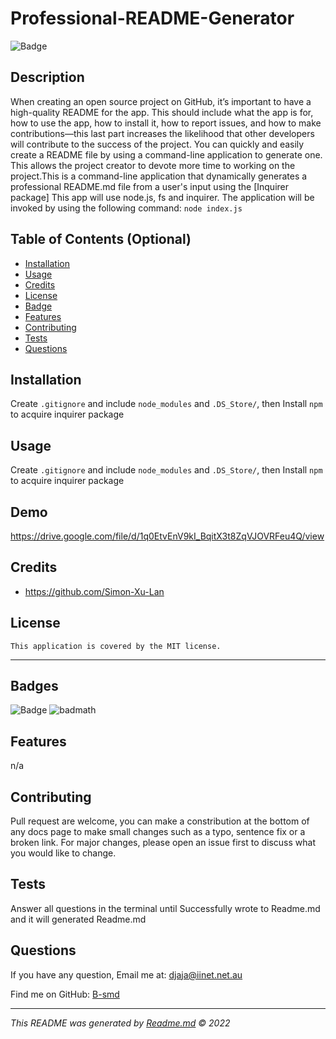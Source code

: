 
#  Professional-README-Generator
  ![Badge](https://img.shields.io/badge/License-MIT-blue.svg)

## Description
When creating an open source project on GitHub, it’s important to have a high-quality README for the app. This should include what the app is for, how to use the app, how to install it, how to report issues, and how to make contributions&mdash;this last part increases the likelihood that other developers will contribute to the success of the project. You can quickly and easily create a README file by using a command-line application to generate one. This allows the project creator to devote more time to working on the project.This is a command-line application that dynamically generates a professional README.md file from a user's input using the [Inquirer package] This app will use node.js, fs and inquirer. The application will be invoked by using the following command: `node index.js`

## Table of Contents (Optional)

- [Installation](#installation)
- [Usage](#usage)
- [Credits](#credits)
- [License](#license)
- [Badge](#badge)
- [Features](#features)
- [Contributing](#contributing)
- [Tests](#tests)
- [Questions](questions)

## Installation
Create `.gitignore` and include `node_modules` and `.DS_Store/`, then Install `npm` to acquire inquirer package

## Usage
Create `.gitignore` and include `node_modules` and `.DS_Store/`, then Install `npm` to acquire inquirer package

## Demo
https://drive.google.com/file/d/1q0EtvEnV9kI_BqitX3t8ZqVJOVRFeu4Q/view

## Credits
- https://github.com/Simon-Xu-Lan

## License
    This application is covered by the MIT license.

---
## Badges
![Badge](https://img.shields.io/badge/License-MIT-blue.svg)
![badmath](https://img.shields.io/github/languages/top/lernantino/badmath)

## Features
n/a

## Contributing
Pull request are welcome, you can make a constribution at the bottom of any docs page to make small changes such as a typo, sentence fix or a broken link. For major changes, please open an issue first to discuss what you would like to change.

## Tests
Answer all questions in the terminal until Successfully wrote to Readme.md and it will generated Readme.md

## Questions

If you have any question, Email me at: djaja@iinet.net.au 

Find me on GitHub: [B-smd](https://github.com/B-smd)   

---
_This README was generated by [Readme.md](https://github.com/B-smd/Professional-README-Generator) © 2022_

